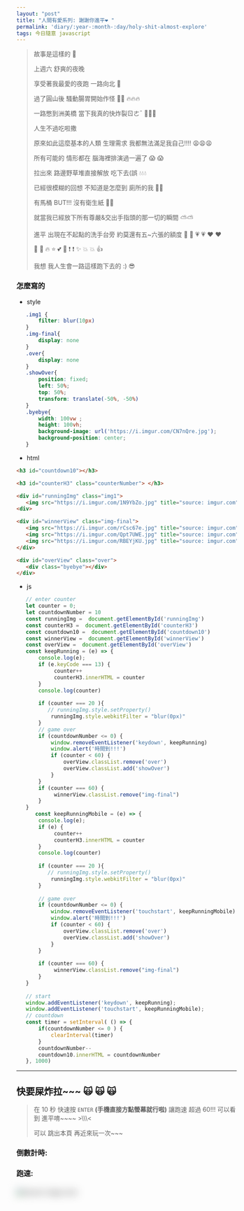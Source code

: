 ```yaml
---
layout: "post"
title: "人間有愛系列: 謝謝你進平❤️ "
permalink: 'diary/:year-:month-:day/holy-shit-almost-explore'
tags: 今日隨意 javascript
---
```


> 故事是這樣的 :crescent_moon:
>
> 上週六 舒爽的夜晚  
> 
> 享受著我最愛的夜跑 一路向北 :musical_note:
>
> 過了圓山後 騷動腸胃開始作怪 :dash::dash: :fire::fire::fire:
> 
> 一路憋到洲美橋 當下我真的快炸裂ㄖㄜˉ  :shit::shit::shit:
> 
> 人生不過吃啦撒 
>
> 原來如此這麼基本的人類 生理需求 我都無法滿足我自己!!!!  :weary::weary::weary:
>
> 所有可能的 情形都在 腦海裡排演過一遍了 :scream: :scream:
>
> 拉出來 路邊野草堆直接解放 吃下去(誤 :droplet::droplet::droplet:
>
> 已經很模糊的回想 不知道是怎麼到 廁所的我 :facepunch::facepunch:
>
> 有馬桶 BUT!!! 沒有衛生紙 :baby_chick::baby_chick:
>
> 就當我已經放下所有尊嚴&交出手指頭的那一切的瞬間 :partly_sunny::partly_sunny:
>
> 進平 出現在不起點的洗手台旁 約莫還有五~六張的額度 :gift_heart: :gift_heart: :heartpulse: :heartpulse: :heart: :heart:
> 
> :dash: :dash: :fire: :star: :two_hearts: :dash: :exclamation: :exclamation: :sparkles: :boom: :boom: :+1:
>
> 我想 我人生會一路這樣跑下去的 :) :sunglasses:
 
<style>
.img1 {
    filter: blur(10px)
}

.img-final{
    display: none
}

.over{
    display: none
}

.showOver{
    position: fixed;
    left: 50%;
    top: 50%;
    transform: translate(-50%, -50%)
}

.byebye{
    width: 100vw ;
    height: 100vh;
    background-image: url('https://i.imgur.com/CN7nQre.jpg');
    background-position: center;
}
</style>


### 怎麼寫的

- style

~~~css
   .img1 {
       filter: blur(10px)
   }
   .img-final{
       display: none
   }
   .over{
       display: none
   }
   .showOver{
       position: fixed;
       left: 50%;
       top: 50%;
       transform: translate(-50%, -50%)
   }
   .byebye{
       width: 100vw ;
       height: 100vh;
       background-image: url('https://i.imgur.com/CN7nQre.jpg');
       background-position: center;
   }
~~~

- html

~~~html
<h3 id="countdown10"></h3>

<h3 id="counterH3" class="counterNumber"> </h3>

<div id="runningImg" class="img1">
   <img src="https://i.imgur.com/1N9YbZo.jpg" title="source: imgur.com" />
<div>

<div id="winnerView" class="img-final">
   <img src="https://i.imgur.com/rCsc67e.jpg" title="source: imgur.com" />
   <img src="https://i.imgur.com/Qpt7UWE.jpg" title="source: imgur.com" />
   <img src="https://i.imgur.com/RBEYjKU.jpg" title="source: imgur.com" />
</div>

<div id="overView" class="over">
   <div class="byebye"></div>
</div>
~~~

- js

~~~javascript
   // enter counter
   let counter = 0;
   let countdownNumber = 10
   const runningImg =  document.getElementById('runningImg')
   const counterH3 =  document.getElementById('counterH3')
   const countdown10 =  document.getElementById('countdown10')
   const winnerView =  document.getElementById('winnerView')
   const overView =  document.getElementById('overView')
   const keepRunning = (e) => {
       console.log(e);
       if (e.keyCode === 13) {
            counter++
            counterH3.innerHTML = counter
       }
       console.log(counter)
      
       if (counter === 20 ){
          // runningImg.style.setProperty()
           runningImg.style.webkitFilter = "blur(0px)"
       }
       // game over
       if (countdownNumber <= 0) {
           window.removeEventListener('keydown', keepRunning)
           window.alert('時間到!!!')
           if (counter < 60) {
               overView.classList.remove('over')
               overView.classList.add('showOver')
           }
       }
       if (counter === 60) {
            winnerView.classList.remove("img-final")
       }
   }
      const keepRunningMobile = (e) => {
       console.log(e);
       if (e) {
            counter++
            counterH3.innerHTML = counter
       }
       console.log(counter)
      
       if (counter === 20 ){
          // runningImg.style.setProperty()
           runningImg.style.webkitFilter = "blur(0px)"
       }
      
       // game over
       if (countdownNumber <= 0) {
           window.removeEventListener('touchstart', keepRunningMobile)
           window.alert('時間到!!!')
           if (counter < 60) {
               overView.classList.remove('over')
               overView.classList.add('showOver')
           }
       }
   
       if (counter === 60) {
            winnerView.classList.remove("img-final")
       }
   }
   
   // start
   window.addEventListener('keydown', keepRunning);
   window.addEventListener('touchstart', keepRunningMobile);
   // countdown
   const timer = setInterval( () => {
       if(countdownNumber <= 0 ) {
           clearInterval(timer)
       }
       countdownNumber--
       countdown10.innerHTML = countdownNumber 
   }, 1000)
~~~


--- 


## 快要屎炸拉~~~ :scream_cat: :scream_cat: :scream_cat:

> 在 10 秒 快速按 `ENTER` **(手機直接方點螢幕就行啦)** 讓跑速 超過 60!!! 可以看到 進平唷~~~~ >\\\\\\\<
>
> 可以 跳出本頁 再近來玩一次~~~
>

### 倒數計時:
<h3 id="countdown10"></h3>

### 跑速:
<h3 id="counterH3" class="counterNumber"> </h3>

<div id="runningImg" class="img1">
   <img src="https://i.imgur.com/1N9YbZo.jpg" title="source: imgur.com" />
<div>

<div id="winnerView" class="img-final">
   <img src="https://i.imgur.com/rCsc67e.jpg" title="source: imgur.com" />
   <img src="https://i.imgur.com/Qpt7UWE.jpg" title="source: imgur.com" />
   <img src="https://i.imgur.com/RBEYjKU.jpg" title="source: imgur.com" />
</div>

<div id="overView" class="over">
   <div class="byebye"></div>
</div>


<script>
// enter counter
let counter = 0;
let countdownNumber = 10
const runningImg =  document.getElementById('runningImg')
const counterH3 =  document.getElementById('counterH3')
const countdown10 =  document.getElementById('countdown10')
const winnerView =  document.getElementById('winnerView')
const overView =  document.getElementById('overView')


const keepRunning = (e) => {
    if (e.keyCode === 13) {
         counter++
         counterH3.innerHTML = counter
    }
   
    if (counter === 20 ){
       // runningImg.style.setProperty()
        runningImg.style.webkitFilter = "blur(0px)"
    }
   
    // game over
    if (countdownNumber <= 0) {
        window.removeEventListener('keydown', keepRunning)
        window.alert('時間到!!!')
        if (counter < 60) {
            overView.classList.remove('over')
            overView.classList.add('showOver')
        }
    }

    if (counter === 60) {
         winnerView.classList.remove("img-final")
    }
}


const keepRunningMobile = (e) => {
    if (e) {
         counter++
         counterH3.innerHTML = counter
    }
   
    if (counter === 20 ){
       // runningImg.style.setProperty()
        runningImg.style.webkitFilter = "blur(0px)"
    }
   
    // game over
    if (countdownNumber <= 0) {
        window.removeEventListener('touchstart', keepRunningMobile)
        if (counter < 60) {
            overView.classList.remove('over')
            overView.classList.add('showOver')
        }
    }

    if (counter === 60) {
         winnerView.classList.remove("img-final")
    }
}

// start
window.addEventListener('keydown', keepRunning);
window.addEventListener('touchstart', keepRunningMobile);


// countdown
const timer = setInterval( () => {
    if(countdownNumber <= 0 ) {
        clearInterval(timer)
    }
    countdownNumber--
    countdown10.innerHTML = countdownNumber 
}, 1000)
</script>